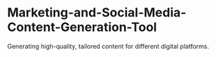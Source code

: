 # Marketing-and-Social-Media-Content-Generation-Tool
Generating high-quality, tailored content for different digital platforms.
